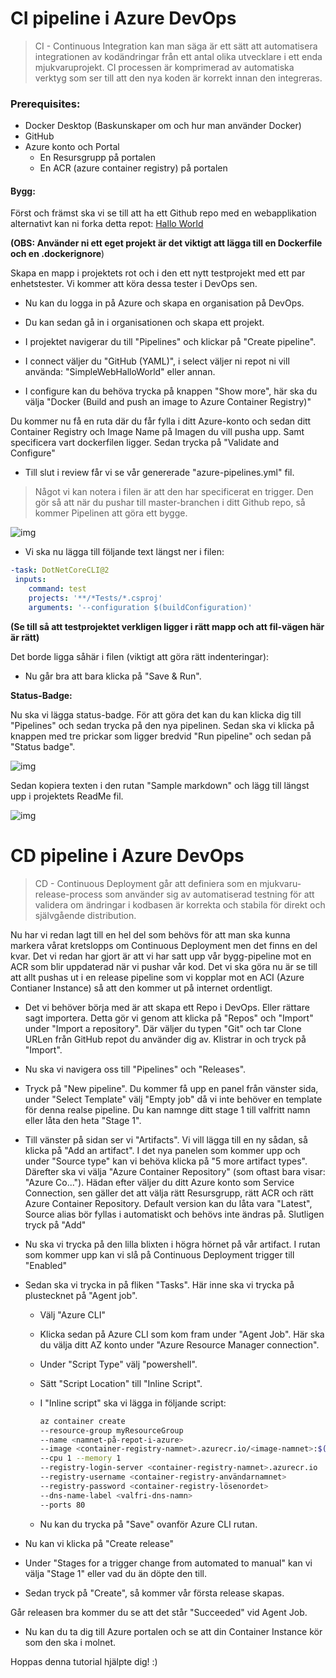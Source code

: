 # CI pipeline i Azure DevOps

> CI - Continuous Integration kan man säga är ett sätt att automatisera integrationen av kodändringar från ett antal olika utvecklare i ett enda mjukvaruprojekt. CI processen är komprimerad av automatiska verktyg som ser till att den nya koden är korrekt innan den integreras.

### Prerequisites:

- Docker Desktop (Baskunskaper om och hur man använder Docker)
- GitHub
- Azure konto och Portal
  - En Resursgrupp på portalen
  - En ACR (azure container registry) på portalen

#### Bygg:

Först och främst ska vi se till att ha ett Github repo med en webapplikation alternativt kan ni forka detta repot: [Hallo World](https://github.com/skjohansen/SimpleWebHalloWorld)

**(OBS: Använder ni ett eget projekt är det viktigt att lägga till en Dockerfile och en .dockerignore**)

Skapa en mapp i projektets rot och i den ett nytt testprojekt med ett par enhetstester. Vi kommer att köra dessa tester i DevOps sen.

- Nu kan du logga in på Azure och skapa en organisation på DevOps. 

- Du kan sedan gå in i organisationen och skapa ett projekt. 

- I projektet navigerar du till "Pipelines" och klickar på "Create pipeline". 

- I connect väljer du "GitHub (YAML)", i select väljer ni repot ni vill använda: "SimpleWebHalloWorld" eller annan.  

- I configure kan du behöva trycka på knappen "Show more", här ska du välja "Docker (Build and push an image to Azure Container Registry)"

Du kommer nu få en ruta där du får fylla i ditt Azure-konto och sedan ditt Container Registry och Image Name på Imagen du vill pusha upp. Samt specificera vart dockerfilen ligger. Sedan trycka på "Validate and Configure"

- Till slut i review får vi se vår genererade "azure-pipelines.yml" fil.

> Något vi kan notera i filen är att den har specificerat en trigger. Den gör så att när du pushar till master-branchen i ditt Github repo, så kommer Pipelinen att göra ett bygge. 

![img](https://media.discordapp.net/attachments/714357145042288700/755323919875178556/image-20200914160823353.png?width=400&height=98)

- Vi ska nu lägga till följande text längst ner i filen:

```yaml
-task: DotNetCoreCLI@2  
 inputs:    
	command: test    
 	projects: '**/*Tests/*.csproj'    
 	arguments: '--configuration $(buildConfiguration)' 
```

**(Se till så att testprojektet verkligen ligger i rätt mapp och att fil-vägen här är rätt)**

Det borde ligga såhär i filen (viktigt att göra rätt indenteringar): 

- Nu går bra att bara klicka på "Save & Run".

**Status-Badge:**

Nu ska vi lägga status-badge. För att göra det kan du kan klicka dig till "Pipelines" och sedan trycka på den nya pipelinen. Sedan ska vi klicka på knappen med tre prickar som ligger bredvid "Run pipeline" och sedan på "Status badge".

![img](https://media.discordapp.net/attachments/714357145042288700/755068302010613790/unknown.png?width=215&height=300)

Sedan kopiera texten i den rutan "Sample markdown" och lägg till längst upp i projektets ReadMe fil. 

![img](https://media.discordapp.net/attachments/714357145042288700/755069379078520952/unknown.png?width=400&height=264)

# CD pipeline i Azure DevOps

> CD - Continuous Deployment går att definiera som en mjukvaru-release-process som använder sig av automatiserad testning för att validera om ändringar i kodbasen är korrekta och stabila för direkt och självgående distribution. 

Nu har vi redan lagt till en hel del som behövs för att man ska kunna markera vårat kretslopps om Continuous Deployment men det finns en del kvar. Det vi redan har gjort är att vi har satt upp vår bygg-pipeline mot en ACR som blir uppdaterad när vi pushar vår kod. 
Det vi ska göra nu är se till att allt pushas ut i en release pipeline som vi kopplar mot en ACI (Azure Contianer Instance) så att den kommer ut på internet ordentligt. 

- Det vi behöver börja med är att skapa ett Repo i DevOps. Eller rättare sagt importera. 
  Detta gör vi genom att klicka på "Repos" och "Import" under "Import a repository". Där väljer du typen "Git" och tar Clone URLen från GitHub repot du använder dig av. Klistrar in och tryck på "Import". 

- Nu ska vi navigera oss till "Pipelines" och "Releases".
-  Tryck på "New pipeline". Du kommer få upp en panel från vänster sida, under "Select Template" välj "Empty job" då vi inte behöver en template för denna realse pipeline. Du kan namnge ditt stage 1 till valfritt namn eller låta den heta "Stage 1".

- Till vänster på sidan ser vi "Artifacts". Vi vill lägga till en ny sådan, så klicka på "Add an artifact". I det nya panelen som kommer upp och under "Source type" kan vi behöva klicka på "5 more artifact types". Därefter ska vi välja "Azure Container Repository" (som oftast bara visar: "Azure Co..."). Hädan efter väljer du ditt Azure konto som Service Connection, sen gäller det att välja rätt Resursgrupp, rätt ACR och rätt Azure Container Repository. Default version kan du låta vara "Latest", Source alias bör fyllas i automatiskt och behövs inte ändras på. Slutligen tryck på "Add"

- Nu ska vi trycka på den lilla blixten i högra hörnet på vår artifact. I rutan som kommer upp kan vi slå på Continuous Deployment trigger till "Enabled"

- Sedan ska vi trycka in på fliken "Tasks". Här inne ska vi trycka på plustecknet på "Agent job". 

  - Välj "Azure CLI"

  - Klicka sedan på Azure CLI som kom fram under "Agent Job". Här ska du välja ditt AZ konto under "Azure Resource Manager connection". 

  - Under "Script Type" välj "powershell". 

  - Sätt "Script Location" till "Inline Script".

  - I "Inline script" ska vi lägga in följande script: 

    ```bash
    az container create 
    --resource-group myResourceGroup 
    --name <namnet-på-repot-i-azure> 
    --image <container-registry-namnet>.azurecr.io/<image-namnet>:$(Build.BuildId) 
    --cpu 1 --memory 1 
    --registry-login-server <container-registry-namnet>.azurecr.io 
    --registry-username <container-registry-användarnamnet> 
    --registry-password <container-registry-lösenordet>
    --dns-name-label <valfri-dns-namn> 
    --ports 80
    ```

  - Nu kan du trycka på "Save" ovanför Azure CLI rutan.

- Nu kan vi klicka på "Create release"

- Under "Stages for a trigger change from automated to manual" kan vi välja "Stage 1" eller vad du än döpte den till.

- Sedan tryck på "Create", så kommer vår första release skapas. 

  

Går releasen bra kommer du se att det står "Succeeded" vid Agent Job.

- Nu kan du ta dig till Azure portalen och se att din Container Instance kör som den ska i molnet. 

Hoppas denna tutorial hjälpte dig! :) 